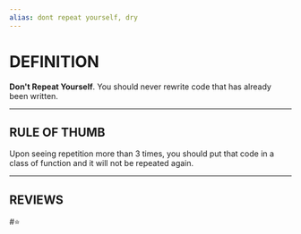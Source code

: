 ```yaml
---
alias: dont repeat yourself, dry
---
```


# DEFINITION

**Don't Repeat Yourself**. You should never rewrite code that has already been written.

---

## RULE OF THUMB

Upon seeing repetition more than 3 times, you should put that code in a class of function and it will not be repeated again.

---
## REVIEWS
#⭐ 